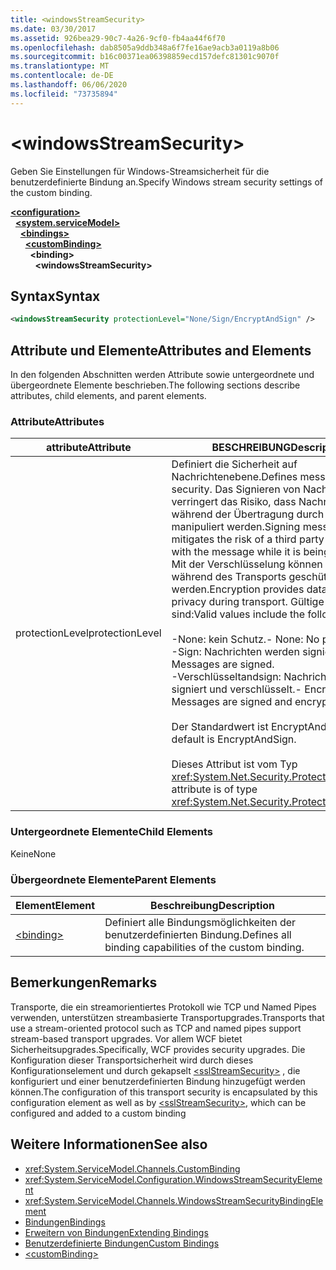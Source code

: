 ```yaml
---
title: <windowsStreamSecurity>
ms.date: 03/30/2017
ms.assetid: 926bea29-90c7-4a26-9cf0-fb4aa44f6f70
ms.openlocfilehash: dab8505a9ddb348a6f7fe16ae9acb3a0119a8b06
ms.sourcegitcommit: b16c00371ea06398859ecd157defc81301c9070f
ms.translationtype: MT
ms.contentlocale: de-DE
ms.lasthandoff: 06/06/2020
ms.locfileid: "73735894"
---
```

# \<windowsStreamSecurity>
<span data-ttu-id="55d0e-101">Geben Sie Einstellungen für Windows-Streamsicherheit für die benutzerdefinierte Bindung an.</span><span class="sxs-lookup"><span data-stu-id="55d0e-101">Specify Windows stream security settings of the custom binding.</span></span>  
  
[**\<configuration>**](../configuration-element.md)\
&nbsp;&nbsp;[**\<system.serviceModel>**](system-servicemodel.md)\
&nbsp;&nbsp;&nbsp;&nbsp;[**\<bindings>**](bindings.md)\
&nbsp;&nbsp;&nbsp;&nbsp;&nbsp;&nbsp;[**\<customBinding>**](custombinding.md)\
&nbsp;&nbsp;&nbsp;&nbsp;&nbsp;&nbsp;&nbsp;&nbsp;**\<binding>**\
&nbsp;&nbsp;&nbsp;&nbsp;&nbsp;&nbsp;&nbsp;&nbsp;&nbsp;&nbsp;**\<windowsStreamSecurity>**  
  
## <a name="syntax"></a><span data-ttu-id="55d0e-102">Syntax</span><span class="sxs-lookup"><span data-stu-id="55d0e-102">Syntax</span></span>  
  
```xml  
<windowsStreamSecurity protectionLevel="None/Sign/EncryptAndSign" />
```  
  
## <a name="attributes-and-elements"></a><span data-ttu-id="55d0e-103">Attribute und Elemente</span><span class="sxs-lookup"><span data-stu-id="55d0e-103">Attributes and Elements</span></span>  
 <span data-ttu-id="55d0e-104">In den folgenden Abschnitten werden Attribute sowie untergeordnete und übergeordnete Elemente beschrieben.</span><span class="sxs-lookup"><span data-stu-id="55d0e-104">The following sections describe attributes, child elements, and parent elements.</span></span>  
  
### <a name="attributes"></a><span data-ttu-id="55d0e-105">Attribute</span><span class="sxs-lookup"><span data-stu-id="55d0e-105">Attributes</span></span>  
  
|<span data-ttu-id="55d0e-106">attribute</span><span class="sxs-lookup"><span data-stu-id="55d0e-106">Attribute</span></span>|<span data-ttu-id="55d0e-107">BESCHREIBUNG</span><span class="sxs-lookup"><span data-stu-id="55d0e-107">Description</span></span>|  
|---------------|-----------------|  
|<span data-ttu-id="55d0e-108">protectionLevel</span><span class="sxs-lookup"><span data-stu-id="55d0e-108">protectionLevel</span></span>|<span data-ttu-id="55d0e-109">Definiert die Sicherheit auf Nachrichtenebene.</span><span class="sxs-lookup"><span data-stu-id="55d0e-109">Defines message-level security.</span></span> <span data-ttu-id="55d0e-110">Das Signieren von Nachrichten verringert das Risiko, dass Nachrichten während der Übertragung durch Dritte manipuliert werden.</span><span class="sxs-lookup"><span data-stu-id="55d0e-110">Signing messages mitigates the risk of a third party tampering with the message while it is being transferred.</span></span> <span data-ttu-id="55d0e-111">Mit der Verschlüsselung können Daten während des Transports geschützt werden.</span><span class="sxs-lookup"><span data-stu-id="55d0e-111">Encryption provides data-level privacy during transport.</span></span> <span data-ttu-id="55d0e-112">Gültige Werte sind:</span><span class="sxs-lookup"><span data-stu-id="55d0e-112">Valid values include the following:</span></span><br /><br /> <span data-ttu-id="55d0e-113">-None: kein Schutz.</span><span class="sxs-lookup"><span data-stu-id="55d0e-113">-   None: No protection.</span></span><br /><span data-ttu-id="55d0e-114">-Sign: Nachrichten werden signiert.</span><span class="sxs-lookup"><span data-stu-id="55d0e-114">-   Sign: Messages are signed.</span></span><br /><span data-ttu-id="55d0e-115">-Verschlüsseltandsign: Nachrichten werden signiert und verschlüsselt.</span><span class="sxs-lookup"><span data-stu-id="55d0e-115">-   EncryptAndSign: Messages are signed and encrypted.</span></span><br /><br /> <span data-ttu-id="55d0e-116">Der Standardwert ist EncryptAndSign.</span><span class="sxs-lookup"><span data-stu-id="55d0e-116">The default is EncryptAndSign.</span></span><br /><br /> <span data-ttu-id="55d0e-117">Dieses Attribut ist vom Typ <xref:System.Net.Security.ProtectionLevel>.</span><span class="sxs-lookup"><span data-stu-id="55d0e-117">This attribute is of type <xref:System.Net.Security.ProtectionLevel>.</span></span>|  
  
### <a name="child-elements"></a><span data-ttu-id="55d0e-118">Untergeordnete Elemente</span><span class="sxs-lookup"><span data-stu-id="55d0e-118">Child Elements</span></span>  
 <span data-ttu-id="55d0e-119">Keine</span><span class="sxs-lookup"><span data-stu-id="55d0e-119">None</span></span>  
  
### <a name="parent-elements"></a><span data-ttu-id="55d0e-120">Übergeordnete Elemente</span><span class="sxs-lookup"><span data-stu-id="55d0e-120">Parent Elements</span></span>  
  
|<span data-ttu-id="55d0e-121">Element</span><span class="sxs-lookup"><span data-stu-id="55d0e-121">Element</span></span>|<span data-ttu-id="55d0e-122">Beschreibung</span><span class="sxs-lookup"><span data-stu-id="55d0e-122">Description</span></span>|  
|-------------|-----------------|  
|[\<binding>](bindings.md)|<span data-ttu-id="55d0e-123">Definiert alle Bindungsmöglichkeiten der benutzerdefinierten Bindung.</span><span class="sxs-lookup"><span data-stu-id="55d0e-123">Defines all binding capabilities of the custom binding.</span></span>|  
  
## <a name="remarks"></a><span data-ttu-id="55d0e-124">Bemerkungen</span><span class="sxs-lookup"><span data-stu-id="55d0e-124">Remarks</span></span>  
 <span data-ttu-id="55d0e-125">Transporte, die ein streamorientiertes Protokoll wie TCP und Named Pipes verwenden, unterstützen streambasierte Transportupgrades.</span><span class="sxs-lookup"><span data-stu-id="55d0e-125">Transports that use a stream-oriented protocol such as TCP and named pipes support stream-based transport upgrades.</span></span> <span data-ttu-id="55d0e-126">Vor allem WCF bietet Sicherheitsupgrades.</span><span class="sxs-lookup"><span data-stu-id="55d0e-126">Specifically, WCF provides security upgrades.</span></span> <span data-ttu-id="55d0e-127">Die Konfiguration dieser Transportsicherheit wird durch dieses Konfigurationselement und durch gekapselt [\<sslStreamSecurity>](sslstreamsecurity.md) , die konfiguriert und einer benutzerdefinierten Bindung hinzugefügt werden können.</span><span class="sxs-lookup"><span data-stu-id="55d0e-127">The configuration of this transport security is encapsulated by this configuration element  as well as by [\<sslStreamSecurity>](sslstreamsecurity.md), which can be configured and added to a custom binding</span></span>  
  
## <a name="see-also"></a><span data-ttu-id="55d0e-128">Weitere Informationen</span><span class="sxs-lookup"><span data-stu-id="55d0e-128">See also</span></span>

- <xref:System.ServiceModel.Channels.CustomBinding>
- <xref:System.ServiceModel.Configuration.WindowsStreamSecurityElement>
- <xref:System.ServiceModel.Channels.WindowsStreamSecurityBindingElement>
- [<span data-ttu-id="55d0e-129">Bindungen</span><span class="sxs-lookup"><span data-stu-id="55d0e-129">Bindings</span></span>](../../../wcf/bindings.md)
- [<span data-ttu-id="55d0e-130">Erweitern von Bindungen</span><span class="sxs-lookup"><span data-stu-id="55d0e-130">Extending Bindings</span></span>](../../../wcf/extending/extending-bindings.md)
- [<span data-ttu-id="55d0e-131">Benutzerdefinierte Bindungen</span><span class="sxs-lookup"><span data-stu-id="55d0e-131">Custom Bindings</span></span>](../../../wcf/extending/custom-bindings.md)
- [\<customBinding>](custombinding.md)

